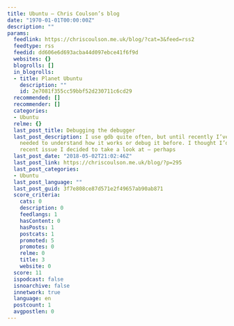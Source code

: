 ```yaml
---
title: Ubuntu – Chris Coulson’s blog
date: "1970-01-01T00:00:00Z"
description: ""
params:
  feedlink: https://chriscoulson.me.uk/blog/?cat=3&feed=rss2
  feedtype: rss
  feedid: dd606e6d693acba44d097ebce41f6f9d
  websites: {}
  blogrolls: []
  in_blogrolls:
  - title: Planet Ubuntu
    description: ""
    id: 2e7081f355cc59bbf52d230711c6cd29
  recommended: []
  recommender: []
  categories:
  - Ubuntu
  relme: {}
  last_post_title: Debugging the debugger
  last_post_description: I use gdb quite often, but until recently I’ve never really
    needed to understand how it works or debug it before. I thought I’d document a
    recent issue I decided to take a look at – perhaps
  last_post_date: "2018-05-02T21:02:46Z"
  last_post_link: https://chriscoulson.me.uk/blog/?p=295
  last_post_categories:
  - Ubuntu
  last_post_language: ""
  last_post_guid: 3f7e808ce87d571e2f49657ab90ab871
  score_criteria:
    cats: 0
    description: 0
    feedlangs: 1
    hasContent: 0
    hasPosts: 1
    postcats: 1
    promoted: 5
    promotes: 0
    relme: 0
    title: 3
    website: 0
  score: 11
  ispodcast: false
  isnoarchive: false
  innetwork: true
  language: en
  postcount: 1
  avgpostlen: 0
---
```

